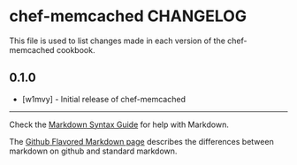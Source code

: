 chef-memcached CHANGELOG
========================

This file is used to list changes made in each version of the chef-memcached cookbook.

0.1.0
-----
- [w1mvy] - Initial release of chef-memcached

- - -
Check the [Markdown Syntax Guide](http://daringfireball.net/projects/markdown/syntax) for help with Markdown.

The [Github Flavored Markdown page](http://github.github.com/github-flavored-markdown/) describes the differences between markdown on github and standard markdown.
